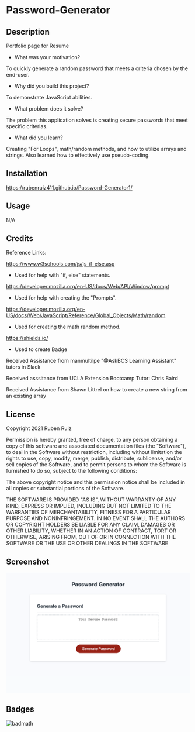 # Password-Generator

## Description


Portfolio page for Resume

- What was your motivation?

To quickly generate a random password that meets a criteria chosen by the end-user.

- Why did you build this project? 

To demonstrate JavaScript abilities.

- What problem does it solve?

The problem this application solves is creating secure passwords that meet specific criterias. 

- What did you learn?

Creating "For Loops", math/random methods, and how to utilize arrays and strings. Also learned how to effectively use pseudo-coding. 

## Installation

https://rubenruiz411.github.io/Password-Generator1/

## Usage

N/A

## Credits

Reference Links:

https://www.w3schools.com/js/js_if_else.asp
- Used for help with "if, else" statements.

https://developer.mozilla.org/en-US/docs/Web/API/Window/prompt
- Used for help with creating the "Prompts".

https://developer.mozilla.org/en-US/docs/Web/JavaScript/Reference/Global_Objects/Math/random
- Used for creating the math random method.

https://shields.io/
- Used to create Badge

Received Assistance from manmultilpe "@AskBCS Learning Assistant" tutors in Slack

Received asssitance from UCLA Extension Bootcamp Tutor: Chris Baird

Received Assistance from Shawn Littrel on how to create a new string from an existing array


## License

Copyright 2021 Ruben Ruiz 

Permission is hereby granted, free of charge, to any person obtaining a copy of this software and associated documentation files (the "Software"), to deal in the Software without restriction, including without limitation the rights to use, copy, modify, merge, publish, distribute, sublicense, and/or sell copies of the Software, and to permit persons to whom the Software is furnished to do so, subject to the following conditions:  
    
The above copyright notice and this permission notice shall be included in all copies or substantial portions of the Software. 
    
THE SOFTWARE IS PROVIDED "AS IS", WITHOUT WARRANTY OF ANY KIND, EXPRESS OR IMPLIED, INCLUDING BUT NOT LIMITED TO THE WARRANTIES OF MERCHANTABILITY, FITNESS FOR A PARTICULAR PURPOSE AND NONINFRINGEMENT. IN NO EVENT SHALL THE AUTHORS OR COPYRIGHT HOLDERS BE LIABLE FOR ANY CLAIM, DAMAGES OR OTHER LIABILITY, WHETHER IN AN ACTION OF CONTRACT, TORT OR OTHERWISE, ARISING FROM, OUT OF OR IN CONNECTION WITH THE SOFTWARE OR THE USE OR OTHER DEALINGS IN THE SOFTWARE

## Screenshot

![screenshot](/assets/images/pw-generator-screenshot.png)

## Badges

![badmath](https://img.shields.io/badge/Final-PW%20Generator-Red)